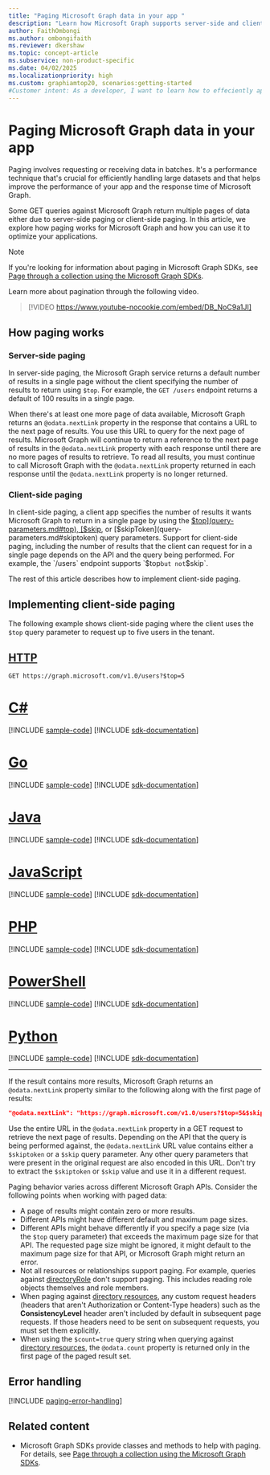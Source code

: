 ```yaml
---
title: "Paging Microsoft Graph data in your app "
description: "Learn how Microsoft Graph supports server-side and client-side paging to limit the number of results it returns."
author: FaithOmbongi
ms.author: ombongifaith
ms.reviewer: dkershaw
ms.topic: concept-article
ms.subservice: non-product-specific
ms.date: 04/02/2025
ms.localizationpriority: high
ms.custom: graphiamtop20, scenarios:getting-started
#Customer intent: As a developer, I want to learn how to effeciently apply both server-side and client-side paging to my Microsoft Graph queries.
---
```


# Paging Microsoft Graph data in your app

Paging involves requesting or receiving data in batches. It's a performance technique that's crucial for efficiently handling large datasets and that helps improve the performance of your app and the response time of Microsoft Graph.

Some GET queries against Microsoft Graph return multiple pages of data either due to server-side paging or client-side paging. In this article, we explore how paging works for Microsoft Graph and how you can use it to optimize your applications.

> [!NOTE]
> If you're looking for information about paging in Microsoft Graph SDKs, see [Page through a collection using the Microsoft Graph SDKs](/graph/sdks/paging).

Learn more about pagination through the following video.

> [!VIDEO https://www.youtube-nocookie.com/embed/DB_NoC9a1JI]

## How paging works

### Server-side paging

In server-side paging, the Microsoft Graph service returns a default number of results in a single page without the client specifying the number of results to return using `$top`. For example, the `GET /users` endpoint returns a default of 100 results in a single page.

When there's at least one more page of data available, Microsoft Graph returns an `@odata.nextLink` property in the response that contains a URL to the next page of results. You use this URL to query for the next page of results. Microsoft Graph will continue to return a reference to the next page of results in the `@odata.nextLink` property with each response until there are no more pages of results to retrieve. To read all results, you must continue to call Microsoft Graph with the `@odata.nextLink` property returned in each response until the `@odata.nextLink` property is no longer returned.

### Client-side paging

In client-side paging, a client app specifies the number of results it wants Microsoft Graph to return in a single page by using the [$top](query-parameters.md#top), [$skip](query-parameters.md#skip), or [$skipToken](query-parameters.md#skiptoken) query parameters. Support for client-side paging, including the number of results that the client can request for in a single page depends on the API and the query being performed. For example, the `/users` endpoint supports `$top` but not `$skip`.

The rest of this article describes how to implement client-side paging.

## Implementing client-side paging

The following example shows client-side paging where the client uses the `$top` query parameter to request up to five users in the tenant.

## [HTTP](#tab/http)
<!-- {
  "blockType": "request",
  "name": "paging-top"
}-->
```msgraph-interactive
GET https://graph.microsoft.com/v1.0/users?$top=5
```

# [C#](#tab/csharp)
[!INCLUDE [sample-code](../includes/snippets/csharp/v1/paging-top-csharp-snippets.md)]
[!INCLUDE [sdk-documentation](../includes/snippets/snippets-sdk-documentation-link.md)]

# [Go](#tab/go)
[!INCLUDE [sample-code](../includes/snippets/go/v1/paging-top-go-snippets.md)]
[!INCLUDE [sdk-documentation](../includes/snippets/snippets-sdk-documentation-link.md)]

# [Java](#tab/java)
[!INCLUDE [sample-code](../includes/snippets/java/v1/paging-top-java-snippets.md)]
[!INCLUDE [sdk-documentation](../includes/snippets/snippets-sdk-documentation-link.md)]

# [JavaScript](#tab/javascript)
[!INCLUDE [sample-code](../includes/snippets/javascript/v1/paging-top-javascript-snippets.md)]
[!INCLUDE [sdk-documentation](../includes/snippets/snippets-sdk-documentation-link.md)]

# [PHP](#tab/php)
[!INCLUDE [sample-code](../includes/snippets/php/v1/paging-top-php-snippets.md)]
[!INCLUDE [sdk-documentation](../includes/snippets/snippets-sdk-documentation-link.md)]

# [PowerShell](#tab/powershell)
[!INCLUDE [sample-code](../includes/snippets/powershell/v1/paging-top-powershell-snippets.md)]
[!INCLUDE [sdk-documentation](../includes/snippets/snippets-sdk-documentation-link.md)]

# [Python](#tab/python)
[!INCLUDE [sample-code](../includes/snippets/python/v1/paging-top-python-snippets.md)]
[!INCLUDE [sdk-documentation](../includes/snippets/snippets-sdk-documentation-link.md)]

---

If the result contains more results, Microsoft Graph returns an `@odata.nextLink` property similar to the following along with the first page of results:

```json
"@odata.nextLink": "https://graph.microsoft.com/v1.0/users?$top=5&$skiptoken=RFNwdAIAAQAAAD8...AAAAAAAA"
```

Use the entire URL in the `@odata.nextLink` property in a GET request to retrieve the next page of results. Depending on the API that the query is being performed against, the `@odata.nextLink` URL value contains either a `$skiptoken` or a `$skip` query parameter. Any other query parameters that were present in the original request are also encoded in this URL. Don't try to extract the `$skiptoken` or `$skip` value and use it in a different request.

Paging behavior varies across different Microsoft Graph APIs. Consider the following points when working with paged data:

- A page of results might contain zero or more results.
- Different APIs might have different default and maximum page sizes.
- Different APIs might behave differently if you specify a page size (via the `$top` query parameter) that exceeds the maximum page size for that API. The requested page size might be ignored, it might default to the maximum page size for that API, or Microsoft Graph might return an error.
- Not all resources or relationships support paging. For example, queries against [directoryRole](/graph/api/resources/directoryrole) don't support paging. This includes reading role objects themselves and role members.
- When paging against [directory resources](/graph/api/resources/directoryObject), any custom request headers (headers that aren't Authorization or Content-Type headers) such as the **ConsistencyLevel** header aren't included by default in subsequent page requests. If those headers need to be sent on subsequent requests, you must set them explicitly.
- When using the `$count=true` query string when querying against [directory resources](/graph/api/resources/directoryObject), the `@odata.count` property is returned only in the first page of the paged result set.

## Error handling

[!INCLUDE [paging-error-handling](includes/paging-error-handling.md)]

## Related content

- Microsoft Graph SDKs provide classes and methods to help with paging. For details, see [Page through a collection using the Microsoft Graph SDKs](sdks/paging.md).
